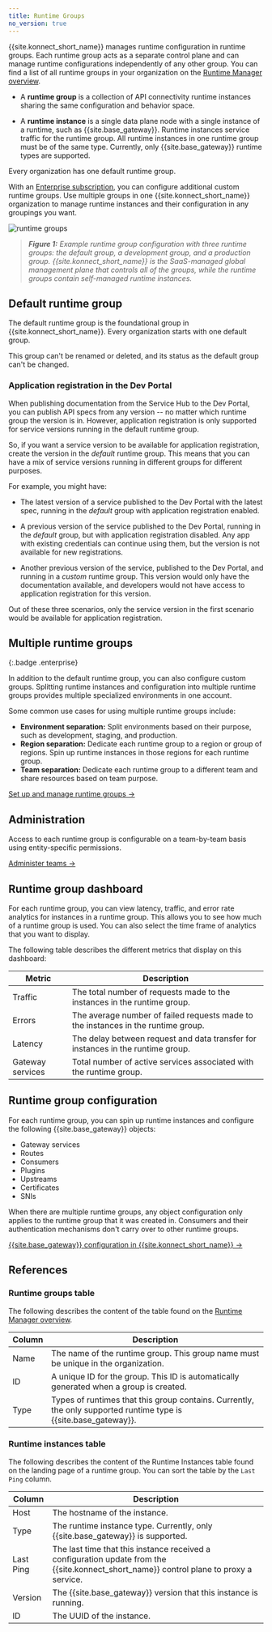 ```yaml
---
title: Runtime Groups
no_version: true
---
```


{{site.konnect_short_name}} manages runtime configuration in runtime groups. Each runtime group acts
as a separate control plane and can manage runtime configurations independently
of any other group. You can find a list of all runtime groups in your organization
on the [Runtime Manager overview](https://cloud.konghq.com/runtime-manager/).

* A **runtime group** is a collection of API connectivity runtime instances
sharing the same configuration and behavior space.

* A **runtime instance** is a single data plane node with a single instance of
a runtime, such as {{site.base_gateway}}. Runtime instances service traffic for the runtime
group. All runtime instances in one runtime group
must be of the same type. Currently, only {{site.base_gateway}} runtime types are supported.

Every organization has one default runtime group.

With an [Enterprise subscription](https://konghq.com/pricing/), you can configure additional
custom runtime groups. Use multiple groups in one {{site.konnect_short_name}} organization to
manage runtime instances and their configuration in any groupings you want.

![runtime groups](/assets/images/docs/konnect/konnect-runtime-groups-example.png)
> _**Figure 1:** Example runtime group configuration with three runtime groups: the default group, a development group, and a production group. {{site.konnect_short_name}} is the SaaS-managed global management plane that controls all of the groups, while the runtime groups contain self-managed runtime instances._

## Default runtime group

The default runtime group is the foundational group in {{site.konnect_short_name}}. Every
organization starts with one default group.

This group can't be renamed or deleted, and its status as the default
group can't be changed.

### Application registration in the Dev Portal

When publishing documentation from the Service Hub to the Dev Portal, you can
publish API specs from any version -- no matter which runtime group the version
is in. However, application registration is only supported for service versions
running in the default runtime group.

So, if you want a service version to be available for application registration,
create the version in the *default* runtime group. This means that you can have a
mix of service versions running in different groups for different purposes.

For example, you might have:

* The latest version of a service published to the Dev Portal with the latest
spec, running in the *default* group with application registration enabled.

* A previous version of the service published to the Dev Portal,
running in the *default* group, but with application registration disabled.
Any app with existing credentials can continue using them, but the version is
not available for new registrations.

* Another previous version of the service, published to the Dev Portal, and
running in a *custom* runtime group. This version would only have the documentation
available, and developers would not have access to application registration for
this version.

Out of these three scenarios, only the service version in the first scenario
would be available for application registration.

## Multiple runtime groups
{:.badge .enterprise}

In addition to the default runtime group, you can also configure custom groups.
Splitting runtime instances and configuration into multiple
runtime groups provides multiple specialized environments in one account.

Some common use cases for using multiple runtime groups include:

* **Environment separation:** Split environments based on their purpose, such as
development, staging, and production.
* **Region separation:** Dedicate each runtime group to a region or group of
regions. Spin up runtime instances in those regions for each runtime group.
* **Team separation:** Dedicate each runtime group to a different team and share
resources based on team purpose.

[Set up and manage runtime groups &rarr;](/konnect/runtime-manager/runtime-groups/manage)

## Administration

Access to each runtime group is configurable on a team-by-team basis using
entity-specific permissions.

[Administer teams &rarr;](/konnect/org-management/teams-and-roles)

## Runtime group dashboard

For each runtime group, you can view latency, traffic, and error rate analytics for instances in a runtime group. This allows you to see how much of a runtime group is used. You can also select the time frame of analytics that you want to display. 

The following table describes the different metrics that display on this dashboard: 

Metric | Description
-------|-------------
Traffic | The total number of requests made to the instances in the runtime group.
Errors | The average number of failed requests made to the instances in the runtime group.
Latency | The delay between request and data transfer for instances in the runtime group. 
Gateway services | Total number of active services associated with the runtime group.

## Runtime group configuration

For each runtime group, you can spin up runtime instances and configure
the following {{site.base_gateway}} objects:
* Gateway services
* Routes
* Consumers
* Plugins
* Upstreams
* Certificates
* SNIs

When there are multiple runtime groups, any object configuration only
applies to the runtime group that it was created in. Consumers and
their authentication mechanisms don't carry over to other runtime groups.

[{{site.base_gateway}} configuration in {{site.konnect_short_name}} &rarr;](/konnect/runtime-manager/gateway-config)

## References

### Runtime groups table

The following describes the content of the table found on the [Runtime Manager overview](https://cloud.konghq.com/runtime-manager/).

Column | Description
-------|-------------
Name | The name of the runtime group. This group name must be unique in the organization.
ID | A unique ID for the group. This ID is automatically generated when a group is created.
Type | Types of runtimes that this group contains. Currently, the only supported runtime type is {{site.base_gateway}}.

<!--
Labels | A list of labels on the runtime group in the form of key:value pairs. -->

### Runtime instances table

The following describes the content of the Runtime Instances table found on the landing page of a runtime group.
You can sort the table by the `Last Ping` column.

Column | Description
-------|-------------
Host | The hostname of the instance.
Type | The runtime instance type. Currently, only {{site.base_gateway}} is supported.
Last Ping | The last time that this instance received a configuration update from the {{site.konnect_short_name}} control plane to proxy a service.
Version | The {{site.base_gateway}} version that this instance is running.
ID | The UUID of the instance.
